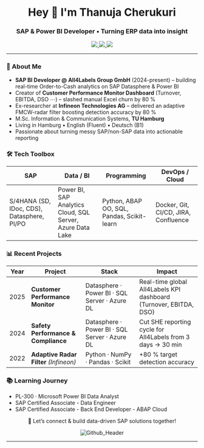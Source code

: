<h1 align="center">Hey 👋 I'm Thanuja Cherukuri</h1>
<h3 align="center">SAP & Power BI Developer • Turning ERP data into insight</h3>

<p align="center">
  <a href="mailto:thanujacherukuri111@gmail.com">
    <img src="https://img.shields.io/badge/Email-D14836?style=for-the-badge&logo=gmail&logoColor=white"/>
  </a>
  <a href="https://www.linkedin.com/in/thanuja-c/">
    <img src="https://img.shields.io/badge/LinkedIn-0A66C2?style=for-the-badge&logo=linkedin&logoColor=white"/>
  </a>
  <a href="https://github.com/Cherukuri-Thanu">
    <img src="https://img.shields.io/github/followers/Cherukuri-Thanu?style=for-the-badge&label=Follow&logo=github"/>
  </a>
</p>

---

### 🚀 About Me
- **SAP BI Developer @ All4Labels Group GmbH** (2024-present) – building real-time Order-to-Cash analytics on SAP Datasphere & Power BI  
- Creator of **Customer Performance Monitor Dashboard** (Turnover, EBITDA, DSO ⋯) – slashed manual Excel churn by 80 %  
- Ex-researcher at **Infineon Technologies AG** – delivered an adaptive FMCW-radar filter boosting detection accuracy by 80 %  
- M.Sc. Information & Communication Systems, **TU Hamburg**  
- Living in Hamburg • English (Fluent) • Deutsch (B1)  
- Passionate about turning messy SAP/non-SAP data into actionable reporting

### 🛠️ Tech Toolbox
| SAP | Data / BI | Programming | DevOps / Cloud |
|-----|-----------|-------------|----------------|
| S/4HANA (SD, IDoc, CDS), Datasphere, PI/PO | Power BI, SAP Analytics Cloud, SQL Server, Azure Data Lake | Python, ABAP OO, SQL, Pandas, Scikit-learn | Docker, Git, CI/CD, JIRA, Confluence |

### 📊 Recent Projects
| Year | Project | Stack | Impact |
|------|---------|-------|--------|
| 2025 | **Customer Performance Monitor** | Datasphere · Power BI · SQL Server · Azure DL | Real-time global All4Labels KPI dashboard (Turnover, EBITDA, DSO) |
| 2024 | **Safety Performance & Compliance** | Datasphere · Power BI · SQL Server · Azure DL | Cut SHE reporting cycle for All4Labels from 3 days → 30 min |
| 2022 | **Adaptive Radar Filter** *(Infineon)* | Python · NumPy · Pandas · Scikit | +80 % target detection accuracy |

### 📚 Learning Journey
- PL-300 · Microsoft Power BI Data Analyst  
- SAP Certified Associate - Data Engineer
- SAP Certified Associate - Back End Developer - ABAP Cloud

<p align="center">💬 Let’s connect &amp; build data-driven SAP solutions together!</p>

<div align="center">
  
![Github_Header](https://github.com/Thanu-Cherukuri/Thanu-Cherukuri/assets/112831076/cde20d72-2ae7-4421-b7eb-75a26b176b2a)

---


